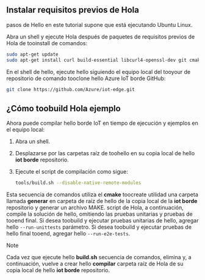 ## <a name="install-hello-prerequisites"></a>Instalar requisitos previos de Hola

pasos de Hello en este tutorial supone que está ejecutando Ubuntu Linux.

Abra un shell y ejecute Hola después de paquetes de requisitos previos de Hola de tooinstall de comandos:

```bash
sudo apt-get update
sudo apt-get install curl build-essential libcurl4-openssl-dev git cmake libssl-dev uuid-dev valgrind libglib2.0-dev libtool autoconf
```

En el shell de hello, ejecute hello siguiendo el equipo local del tooyour de repositorio de comando tooclone hello Azure IoT borde GitHub:

```bash
git clone https://github.com/Azure/iot-edge.git
```

## <a name="how-toobuild-hello-sample"></a>¿Cómo toobuild Hola ejemplo

Ahora puede compilar hello borde IoT en tiempo de ejecución y ejemplos en el equipo local:

1. Abra un shell.

1. Desplazarse por las carpetas raíz de toohello en su copia local de hello **iot borde** repositorio.

1. Ejecute el script de compilación como sigue:

    ```sh
    tools/build.sh --disable-native-remote-modules
    ```

Esta secuencia de comandos utiliza el **cmake** toocreate utilidad una carpeta llamada **generar** en carpeta de raíz de hello de la copia local de la **iot borde** repositorio y generar un archivo MAKE. script de Hola, a continuación, compile la solución de hello, omitiendo las pruebas unitarias y pruebas de tooend final. Si desea toobuild y ejecutar pruebas unitarias de hello, agregar hello `--run-unittests` parámetro. Si desea toobuild y ejecutar pruebas de hello final tooend, agregar hello `--run-e2e-tests`.

> [!NOTE]
> Cada vez que ejecute hello **build.sh** secuencia de comandos, elimina y, a continuación, vuelve a crear hello **compilar** carpeta raíz de Hola de su copia local de hello **iot borde** repositorio.
